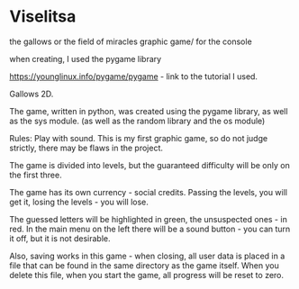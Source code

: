 # Viselitsa
the gallows or the field of miracles graphic game/ for the console


when creating, I used the pygame library


https://younglinux.info/pygame/pygame - link to the tutorial I used.




Gallows 2D.

The game, written in python, was created using the pygame library, as well as the sys module. (as well as the random library and the os module)

Rules: Play with sound. This is my first graphic game, so do not judge strictly, there may be flaws in the project.

The game is divided into levels, but the guaranteed difficulty will be only on the first three. 

The game has its own currency - social credits. Passing the levels, you will get it, losing the levels - you will lose. 

The guessed letters will be highlighted in green, the unsuspected ones - in red. In the main menu on the left there will be a sound button - you can turn it off, but it is not desirable. 

Also, saving works in this game - when closing, all user data is placed in a file that can be found in the same directory as the game itself. When you delete this file, when you start the game, all progress will be reset to zero.
